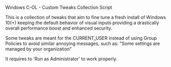 
Windows C-OL - Custom Tweaks Collection Script

This is a collection of tweaks that aim to fine tune a fresh install of Windows 10(+) keeping the default behavior of visual inputs providing a drastically overall performance boost and enhanced security.

Some tweaks are meant for the CURRENT_USER instead of using Group Policies to avoid similar annoying messages, such as: "Some settings are managed by your organization"

It requires to 'Run as Administrator' to work properly.
